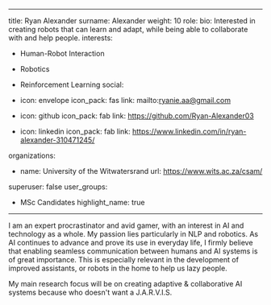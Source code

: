 
---
title: Ryan Alexander
surname: Alexander
weight: 10
role:
bio: Interested in creating robots that can learn and adapt, while being able to collaborate with and help people.
interests:
  - Human-Robot Interaction
  - Robotics
  - Reinforcement Learning
social:
  - icon: envelope
    icon_pack: fas
    link: mailto:ryanie.aa@gmail.com



  - icon: github
    icon_pack: fab
    link: https://github.com/Ryan-Alexander03

  - icon: linkedin
    icon_pack: fab
    link: https://www.linkedin.com/in/ryan-alexander-310471245/

organizations:
  - name: University of the Witwatersrand
    url: https://www.wits.ac.za/csam/

superuser: false
user_groups:
  - MSc Candidates
highlight_name: true


---

I am an expert procrastinator and avid gamer, with an interest in AI and technology as a whole. My passion lies particularly in NLP and robotics. As AI continues to advance and prove its use in everyday life, I firmly believe that enabling seamless communication between humans and AI systems is of great importance. This is especially relevant in the development of improved assistants, or robots in the home to help us lazy people.

My main research focus will be on creating adaptive & collaborative AI systems because who doesn't want a J.A.R.V.I.S.

